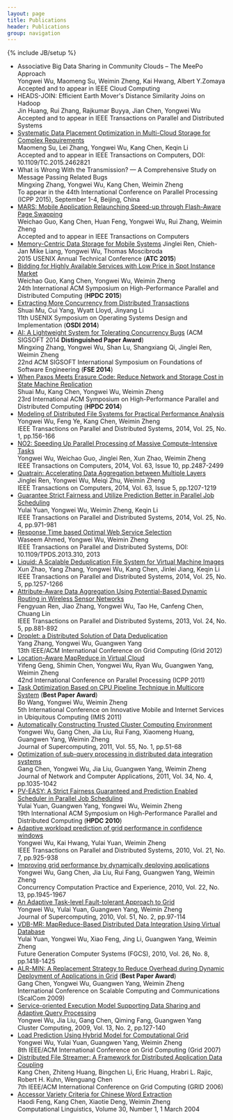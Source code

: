 ```yaml
---
layout: page
title: Publications 
header: Publications
group: navigation
---
```

{% include JB/setup %}
* Associative Big Data Sharing in Community Clouds – The MeePo Approach   
Yongwei Wu, Maomeng Su, Weimin Zheng, Kai Hwang, Albert Y.Zomaya   
Accepted and to appear in IEEE Cloud Computing   
* HEADS-JOIN: Efficient Earth Mover's Distance Similarity Joins on Hadoop   
Jin Huang, Rui Zhang, Rajkumar Buyya, Jian Chen, Yongwei Wu   
Accepted and to appear in IEEE Transactions on Parallel and Distributed Systems   
* [Systematic Data Placement Optimization in Multi-Cloud Storage for Complex Requirements](/publications/TC2015-su.pdf)   
Maomeng Su, Lei Zhang, Yongwei Wu, Kang Chen, Keqin Li   
Accepted and to appear in IEEE Transactions on Computers, DOI: 10.1109/TC.2015.2462821
* What is Wrong With the Transmission? — A Comprehensive Study on Message Passing Related Bugs   
Mingxing Zhang, Yongwei Wu, Kang Chen, Weimin Zheng   
To appear in the 44th International Conference on Parallel Processing (ICPP 2015), September 1-4, Beijing, China   
* [MARS: Mobile Application Relaunching Speed-up through Flash-Aware Page Swapping](/publications/TC2015-guo.pdf)  
Weichao Guo, Kang Chen, Huan Feng, Yongwei Wu, Rui Zhang, Weimin Zheng  
Accepted and to appear in IEEE Transactions on Computers
* [Memory-Centric Data Storage for Mobile Systems](/publications/ATC2015-ren.pdf)
Jinglei Ren, Chieh-Jan Mike Liang, Yongwei Wu, Thomas Moscibroda  
2015 USENIX Annual Technical Conference (__ATC 2015__)
* [Bidding for Highly Available Services with Low Price in Spot Instance Market](/publications/HPDC2015-guo.pdf)  
Weichao Guo, Kang Chen, Yongwei Wu, Weimin Zheng  
24th International ACM Symposium on High-Performance Parallel and Distributed Computing (__HPDC 2015__)
* [Extracting More Concurrency from Distributed Transactions](/publications/OSDI2014-mu.pdf)  
Shuai Mu, Cui Yang, Wyatt Lloyd, Jinyang Li  
11th USENIX Symposium on Operating Systems Design and Implementation (__OSDI 2014__)
* [AI: A Lightweight System for Tolerating Concurrency Bugs](/publications/FSE2014-zhang.pdf) (ACM SIGSOFT 2014 __Distinguished Paper Award__)  
Mingxing Zhang, Yongwei Wu, Shan Lu, Shangxiang Qi, Jinglei Ren, Weimin Zheng  
22nd ACM SIGSOFT International Symposium on Foundations of Software Engineering (__FSE 2014__)
* [When Paxos Meets Erasure Code: Reduce Network and Storage Cost in State Machine Replication](/publications/HPDC2014-mu.pdf)  
Shuai Mu, Kang Chen, Yongwei Wu, Weimin Zheng  
23rd International ACM Symposium on High-Performance Parallel and Distributed Computing (__HPDC 2014__)
* [Modeling of Distributed File Systems for Practical Performance Analysis](/publications/TPDS2014-wu.pdf)  
Yongwei Wu, Feng Ye, Kang Chen, Weimin Zheng  
IEEE Transactions on Parallel and Distributed Systems, 2014, Vol. 25, No. 1, pp.156-166
* [NO2: Speeding Up Parallel Processing of Massive Compute-Intensive Tasks](/publications/TC2014-wu.pdf)  
Yongwei Wu, Weichao Guo, Jinglei Ren, Xun Zhao, Weimin Zheng  
IEEE Transactions on Computers, 2014, Vol. 63, Issue 10, pp.2487-2499
* [Quatrain: Accelerating Data Aggregation between Multiple Layers](/publications/TC2014-ren.pdf)  
Jinglei Ren, Yongwei Wu, Meiqi Zhu, Weimin Zheng  
IEEE Transactions on Computers, 2014, Vol. 63, Issue 5, pp.1207-1219
* [Guarantee Strict Fairness and Utilize Prediction Better in Parallel Job Scheduling](/publications/TPDS2014-yuan.pdf)  
Yulai Yuan, Yongwei Wu, Weimin Zheng, Keqin Li  
IEEE Transactions on Parallel and Distributed Systems, 2014, Vol. 25, No. 4, pp.971-981
* [Response Time based Optimal Web Service Selection](/publications/TPDS2014-ahmed.pdf)  
Waseem Ahmed, Yongwei Wu, Weimin Zheng  
IEEE Transactions on Parallel and Distributed Systems, DOI: 10.1109/TPDS.2013.310, 2013
* [Liquid: A Scalable Deduplication File System for Virtual Machine Images](/publications/TPDS2014-zhao.pdf)  
Xun Zhao, Yang Zhang, Yongwei Wu, Kang Chen, Jinlei Jiang, Keqin Li  
IEEE Transactions on Parallel and Distributed Systems, 2014, Vol. 25, No. 5, pp.1257-1266
* [Attribute-Aware Data Aggregation Using Potential-Based Dynamic Routing in Wireless Sensor Networks](/publications/TPDS2013-ren.pdf)  
Fengyuan Ren, Jiao Zhang, Yongwei Wu, Tao He, Canfeng Chen, Chuang Lin  
IEEE Transactions on Parallel and Distributed Systems, 2013, Vol. 24, No. 5, pp.881-892 
* [Droplet: a Distributed Solution of Data Deduplication](/publications/GRID2012-zhang.pdf)  
Yang Zhang, Yongwei Wu, Guangwen Yang  
13th IEEE/ACM International Conference on Grid Computing (Grid 2012)
* [Location-Aware MapReduce in Virtual Cloud](/publications/ICPP2011-geng.pdf)  
Yifeng Geng, Shimin Chen, Yongwei Wu, Ryan Wu, Guangwen Yang, Weimin Zheng  
42nd International Conference on Parallel Processing (ICPP 2011)
* [Task Optimization Based on CPU Pipeline Technique in Multicore System](/publications/IMIS2011-wang.pdf) (__Best Paper Award__)  
Bo Wang, Yongwei Wu, Weimin Zheng  
5th International Conference on Innovative Mobile and Internet Services in Ubiquitous Computing (IMIS 2011)
* [Automatically Constructing Trusted Cluster Computing Environment](/publications/JSC2011-wu.pdf)  
Yongwei Wu, Gang Chen, Jia Liu, Rui Fang, Xiaomeng Huang, Guangwen Yang, Weimin Zheng  
Journal of Supercomputing, 2011, Vol. 55, No. 1, pp.51-68
* [Optimization of sub-query processing in distributed data integration systems](/publications/JNCA2011-chen.pdf)  
Gang Chen, Yongwei Wu, Jia Liu, Guangwen Yang, Weimin Zheng  
Journal of Network and Computer Applications, 2011, Vol. 34, No. 4, pp.1035-1042
* [PV-EASY: A Strict Fairness Guaranteed and Prediction Enabled Scheduler in Parallel Job Scheduling](/publications/HPDC2010-yuan.pdf)  
Yulai Yuan, Guangwen Yang, Yongwei Wu, Weimin Zheng  
19th International ACM Symposium on High-Performance Parallel and Distributed Computing (__HPDC 2010__)
* [Adaptive workload prediction of grid performance in confidence windows](/publications/TPDS2010-wu.pdf)  
Yongwei Wu, Kai Hwang, Yulai Yuan, Weimin Zheng  
IEEE Transactions on Parallel and Distributed Systems, 2010, Vol. 21, No. 7, pp.925-938
* [Improving grid performance by dynamically deploying applications](/publications/CCPE2010-wu.pdf)  
Yongwei Wu, Gang Chen, Jia Liu, Rui Fang, Guangwen Yang, Weimin Zheng  
Concurrency Computation Practice and Experience, 2010, Vol. 22, No. 13, pp.1945-1967
* [An Adaptive Task-level Fault-tolerant Approach to Grid](/publications/JSC2010-wu.pdf)  
Yongwei Wu, Yulai Yuan, Guangwen Yang, Weimin Zheng  
Journal of Supercomputing, 2010, Vol. 51, No. 2, pp.97-114
* [VDB-MR: MapReduce-Based Distributed Data Integration Using Virtual Database](/publications/FGCS2010-yuan.pdf)  
Yulai Yuan, Yongwei Wu, Xiao Feng, Jing Li, Guangwen Yang, Weimin Zheng  
Future Generation Computer Systems (FGCS), 2010, Vol. 26, No. 8, pp.1418-1425
* [ALR-MIN: A Replacement Strategy to Reduce Overhead during Dynamic Deployment of Applications in Grid](/publications/ScalCom2009-chen.pdf) (__Best Paper Award__)   
Gang Chen, Yongwei Wu, Guangwen Yang, Weimin Zheng  
International Conference on Scalable Computing and Communications (ScalCom 2009) 
* [Service-oriented Execution Model Supporting Data Sharing and Adaptive Query Processing](/publications/CC2010-wu.pdf)  
Yongwei Wu, Jia Liu, Gang Chen, Qiming Fang, Guangwen Yang  
Cluster Computing, 2009, Vol. 13, No. 2, pp.127-140
* [Load Prediction Using Hybrid Model for Computational Grid](/publications/GRID2007-wu.pdf)  
Yongwei Wu, Yulai Yuan, Guangwen Yang, Weimin Zheng  
8th IEEE/ACM International Conference on Grid Computing (Grid 2007)
* [Distributed File Streamer: A Framework for Distributed Application Data Coupling](/publications/GRID2006-chen.pdf)  
Kang Chen, Zhiteng Huang, Bingchen Li, Eric Huang, Hrabri L. Rajic, Robert H. Kuhn, Wenguang Chen  
7th IEEE/ACM International Conference on Grid Computing (GRID 2006)
* [Accessor Variety Criteria for Chinese Word Extraction](/publications/JCL2004-feng.pdf)  
Haodi Feng, Kang Chen, Xiaotie Deng, Weimin Zheng  
Computational Linguistics, Volume 30, Number 1, 1 March 2004
